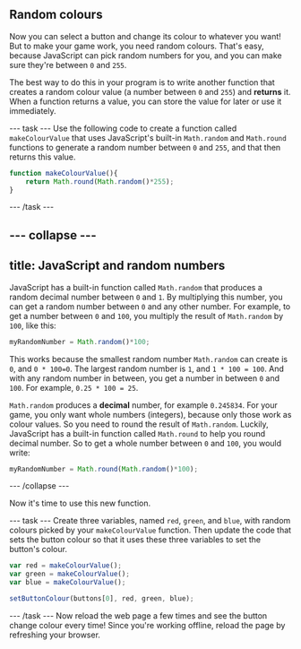 ## Random colours

Now you can select a button and change its colour to whatever you want! But to make your game work, you need random colours. That's easy, because JavaScript can pick random numbers for you, and you can make sure they're between `0` and `255`.

The best way to do this in your program is to write another function that creates a random colour value (a number between `0` and `255`) and **returns** it. When a function returns a value, you can store the value for later or use it immediately.

--- task ---
Use the following code to create a function called `makeColourValue` that uses JavaScript's built-in `Math.random` and `Math.round` functions to generate a random number between `0` and `255`, and that then returns this value.

```JavaScript
function makeColourValue(){
    return Math.round(Math.random()*255);
}
```
--- /task ---

--- collapse ---
---
title: JavaScript and random numbers
---
JavaScript has a built-in function called `Math.random` that produces a random decimal number between `0` and `1`. By multiplying this number, you can get a random number between `0` and any other number. For example, to get a number between `0` and `100`, you multiply the result of `Math.random` by `100`, like this:

```JavaScript
myRandomNumber = Math.random()*100;
```

This works because the smallest random number `Math.random` can create is `0`, and `0 * 100=0`. The largest random number is `1`, and `1 * 100 = 100`. And with any random number in between, you get a number in between `0` and `100`. For example, `0.25 * 100 = 25`.

`Math.random` produces a **decimal** number, for example `0.245834`. For your game, you only want whole numbers (integers), because only those work as colour values. So you need to round the result of `Math.random`. Luckily, JavaScript has a built-in function called `Math.round` to help you round decimal number. So to get a whole number between `0` and `100`, you would write:

```JavaScript
myRandomNumber = Math.round(Math.random()*100);
```
--- /collapse ---

Now it's time to use this new function.

--- task ---
Create three variables, named `red`, `green`, and `blue`, with random colours picked by your `makeColourValue` function. Then update the code that sets the button colour so that it uses these three variables to set the button's colour.

```JavaScript
var red = makeColourValue();
var green = makeColourValue();
var blue = makeColourValue();

setButtonColour(buttons[0], red, green, blue);
```
--- /task ---
Now reload the web page a few times and see the button change colour every time! Since you're working offline, reload the page by refreshing your browser.
